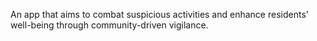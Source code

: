 An app that aims to combat suspicious activities and enhance residents' well-being through community-driven vigilance.

